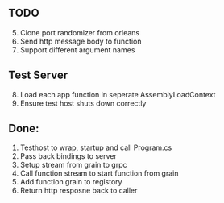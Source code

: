 TODO
----

5. Clone port randomizer from orleans
6. Send http message body to function
7. Support different argument names

Test Server
-----------

8. Load each app function in seperate AssemblyLoadContext
9. Ensure test host shuts down correctly

Done:
-----

1. Testhost to wrap, startup and call Program.cs
2. Pass back bindings to server
3. Setup stream from grain to grpc
4. Call function stream to start function from grain
5. Add function grain to registory
7. Return http resposne back to caller
